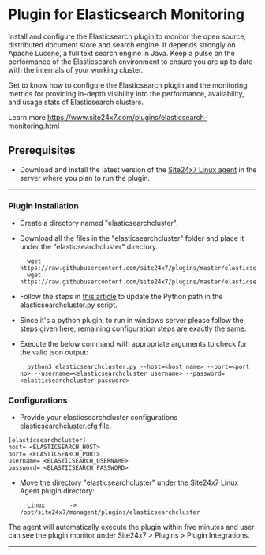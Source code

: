 Plugin for Elasticsearch Monitoring
===========

Install and configure the Elasticsearch plugin to monitor the open source, distributed document store and search engine. It depends strongly on Apache Lucene, a full text search engine in Java. Keep a pulse on the performance of the Elasticsearch environment to ensure you are up to date with the internals of your working cluster.

Get to know how to configure the Elasticsearch plugin and the monitoring metrics for providing in-depth visibility into the performance, availability, and usage stats of Elasticsearch clusters.

Learn more https://www.site24x7.com/plugins/elasticsearch-monitoring.html

## Prerequisites

- Download and install the latest version of the [Site24x7 Linux agent](https://www.site24x7.com/app/client#/admin/inventory/add-monitor) in the server where you plan to run the plugin. 

---


### Plugin Installation  

- Create a directory named "elasticsearchcluster".
- Download all the files in the "elasticsearchcluster" folder and place it under the "elasticsearchcluster" directory.

		wget https://raw.githubusercontent.com/site24x7/plugins/master/elasticsearchcluster/elasticsearchcluster.cfg
		wget https://raw.githubusercontent.com/site24x7/plugins/master/elasticsearchcluster/elasticsearchcluster.py

- Follow the steps in [this article](https://support.site24x7.com/portal/en/kb/articles/updating-python-path-in-a-plugin-script-for-linux-servers) to update the Python path in the elasticsearchcluster.py script.
		
- Since it's a python plugin, to run in windows server please follow the steps given [here](https://support.site24x7.com/portal/en/kb/articles/run-python-plugin-scripts-in-windows-servers), remaining configuration steps are exactly the same. 


- Execute the below command with appropriate arguments to check for the valid json output:

		python3 elasticsearchcluster.py --host=<host name> --port=<port no> --username=<elasticsearchcluster username> --password=<elasticsearchcluster password>


### Configurations

- Provide your elasticsearchcluster configurations elasticsearchcluster.cfg file.
```
[elasticsearchcluster]
host= <ELASTICSEARCH_HOST>
port= <ELASTICSEARCH_PORT>
username= <ELASTICSEARCH_USERNAME>
password= <ELASTICSEARCH_PASSWORD>
```

- Move the directory "elasticsearchcluster" under the Site24x7 Linux Agent plugin directory: 

		Linux       ->  /opt/site24x7/monagent/plugins/elasticsearchcluster
		
The agent will automatically execute the plugin within five minutes and user can see the plugin monitor under Site24x7 > Plugins > Plugin Integrations.

---
